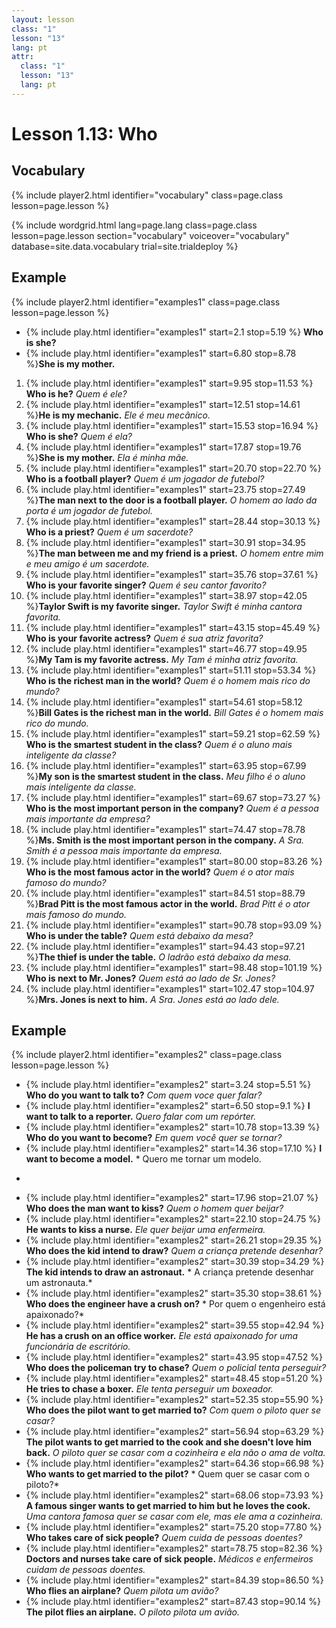 ```yaml
---
layout: lesson
class: "1"
lesson: "13"
lang: pt
attr:
  class: "1"
  lesson: "13"
  lang: pt
---
```


# Lesson 1.13: Who

## Vocabulary
{% include player2.html identifier="vocabulary" class=page.class lesson=page.lesson %}

{% include wordgrid.html lang=page.lang
		class=page.class 
		lesson=page.lesson 
		section="vocabulary"
		voiceover="vocabulary"
		database=site.data.vocabulary 
		trial=site.trialdeploy %}




## Example 
{% include player2.html identifier="examples1" class=page.class lesson=page.lesson %}

-  {% include play.html identifier="examples1" start=2.1 stop=5.19 %} **Who is she?**
-  {% include play.html identifier="examples1" start=6.80 stop=8.78 %}**She is my mother.**
  
1. {% include play.html identifier="examples1" start=9.95 stop=11.53 %} **Who is he?** *Quem é ele?*
2. {% include play.html identifier="examples1" start=12.51 stop=14.61 %}**He is my mechanic.** *Ele é meu mecânico.*
3. {% include play.html identifier="examples1" start=15.53 stop=16.94 %} **Who is she?** *Quem é ela?*
4. {% include play.html identifier="examples1" start=17.87 stop=19.76 %}**She is my mother.** *Ela é minha mãe.*
5. {% include play.html identifier="examples1" start=20.70 stop=22.70 %} **Who is a football player?** *Quem é um jogador de futebol?*
6. {% include play.html identifier="examples1" start=23.75 stop=27.49 %}**The man next to the door is a football player.** *O homem ao lado da porta é um jogador de futebol.*
7. {% include play.html identifier="examples1" start=28.44 stop=30.13 %} **Who is a priest?** *Quem é um sacerdote?*
8. {% include play.html identifier="examples1" start=30.91 stop=34.95 %}**The man between me and my friend is a priest.** *O homem entre mim e meu amigo é um sacerdote.*
9. {% include play.html identifier="examples1" start=35.76 stop=37.61 %} **Who is your favorite singer?** *Quem é seu cantor favorito?*
10. {% include play.html identifier="examples1" start=38.97 stop=42.05 %}**Taylor Swift is my favorite singer.** *Taylor Swift é minha cantora favorita.*
11. {% include play.html identifier="examples1" start=43.15 stop=45.49 %} **Who is your favorite actress?** *Quem é sua atriz favorita?*
12. {% include play.html identifier="examples1" start=46.77 stop=49.95 %}**My Tam is my favorite actress.** *My Tam é minha atriz favorita.*
13. {% include play.html identifier="examples1" start=51.11 stop=53.34 %} **Who is the richest man in the world?** *Quem é o homem mais rico do mundo?*
14. {% include play.html identifier="examples1" start=54.61 stop=58.12 %}**Bill Gates is the richest man in the world.** *Bill Gates é o homem mais rico do mundo.*
15. {% include play.html identifier="examples1" start=59.21 stop=62.59 %} **Who is the smartest student in the class?** *Quem é o aluno mais inteligente da classe?*
16. {% include play.html identifier="examples1" start=63.95 stop=67.99 %}**My son is the smartest student in the class.** *Meu filho é o aluno mais inteligente da classe.*
17. {% include play.html identifier="examples1" start=69.67 stop=73.27 %} **Who is the most important person in the company?** *Quem é a pessoa mais importante da empresa?*
18. {% include play.html identifier="examples1" start=74.47 stop=78.78 %}**Ms. Smith is the most important person in the company.** *A Sra. Smith é a pessoa mais importante da empresa.*
19. {% include play.html identifier="examples1" start=80.00 stop=83.26 %} **Who is the most famous actor in the world?** *Quem é o ator mais famoso do mundo?*
20. {% include play.html identifier="examples1" start=84.51 stop=88.79 %}**Brad Pitt is the most famous actor in the world.** *Brad Pitt é o ator mais famoso do mundo.*
21. {% include play.html identifier="examples1" start=90.78 stop=93.09 %} **Who is under the table?** *Quem está debaixo da mesa?*
22. {% include play.html identifier="examples1" start=94.43 stop=97.21 %}**The thief is under the table.** *O ladrão está debaixo da mesa.*
23. {% include play.html identifier="examples1" start=98.48 stop=101.19 %} **Who is next to Mr. Jones?** *Quem está ao lado de Sr. Jones?*
24. {% include play.html identifier="examples1" start=102.47 stop=104.97 %}**Mrs. Jones is next to him.** *A Sra. Jones está ao lado dele.*


## Example 
{% include player2.html identifier="examples2" class=page.class lesson=page.lesson %}

- {% include play.html identifier="examples2" start=3.24 stop=5.51 %} **Who do you want to talk to?** *Com quem voce quer falar?*
- {% include play.html identifier="examples2" start=6.50 stop=9.1 %} **I want to talk to a reporter.** *Quero falar com um repórter.*
- {% include play.html identifier="examples2" start=10.78 stop=13.39 %} **Who do you want to become?** *Em quem você quer se tornar?*
- {% include play.html identifier="examples2" start=14.36 stop=17.10 %} **I want to become a model.** * Quero me tornar um modelo.
*
- {% include play.html identifier="examples2" start=17.96 stop=21.07 %} **Who does the man want to kiss?** *Quem o homem quer beijar?*
- {% include play.html identifier="examples2" start=22.10 stop=24.75 %} **He wants to kiss a nurse.** *Ele quer beijar uma enfermeira.*
- {% include play.html identifier="examples2" start=26.21 stop=29.35 %} **Who does the kid intend to draw?** *Quem a criança pretende desenhar?*
- {% include play.html identifier="examples2" start=30.39 stop=34.29 %} **The kid intends to draw an astronaut.** *
A criança pretende desenhar um astronauta.*
- {% include play.html identifier="examples2" start=35.30 stop=38.61 %} **Who does the engineer have a crush on?** *
Por quem o engenheiro está apaixonado?*
- {% include play.html identifier="examples2" start=39.55 stop=42.94 %} **He has a crush on an office worker.** *Ele está apaixonado for uma funcionária de escritório.*
- {% include play.html identifier="examples2" start=43.95 stop=47.52 %} **Who does the policeman try to chase?** *Quem o policial tenta perseguir?*
- {% include play.html identifier="examples2" start=48.45 stop=51.20 %} **He tries to chase a boxer.** *Ele tenta perseguir um boxeador.*
- {% include play.html identifier="examples2" start=52.35 stop=55.90 %} **Who does the pilot want to get married to?** *Com quem o piloto quer se casar?*
- {% include play.html identifier="examples2" start=56.94 stop=63.29 %} **The pilot wants to get married to the cook and she doesn't love him back.** *O piloto quer se casar com a cozinheira e ela não o ama de volta.*
- {% include play.html identifier="examples2" start=64.36 stop=66.98 %} **Who wants to get married to the pilot?** *
Quem quer se casar com o piloto?*
- {% include play.html identifier="examples2" start=68.06 stop=73.93 %} **A famous singer wants to get married to him but he loves the cook.** *Uma cantora famosa quer se casar com ele, mas ele ama a cozinheira.*
- {% include play.html identifier="examples2" start=75.20 stop=77.80 %} **Who takes care of sick people?** *Quem cuida de pessoas doentes?*
- {% include play.html identifier="examples2" start=78.75 stop=82.36 %} **Doctors and nurses take care of sick people.** *Médicos e enfermeiros cuidam de pessoas doentes.*
- {% include play.html identifier="examples2" start=84.39 stop=86.50 %} **Who flies an airplane?** *Quem pilota um avião?*
- {% include play.html identifier="examples2" start=87.43 stop=90.14 %} **The pilot flies an airplane.** *O piloto pilota um avião.*


 